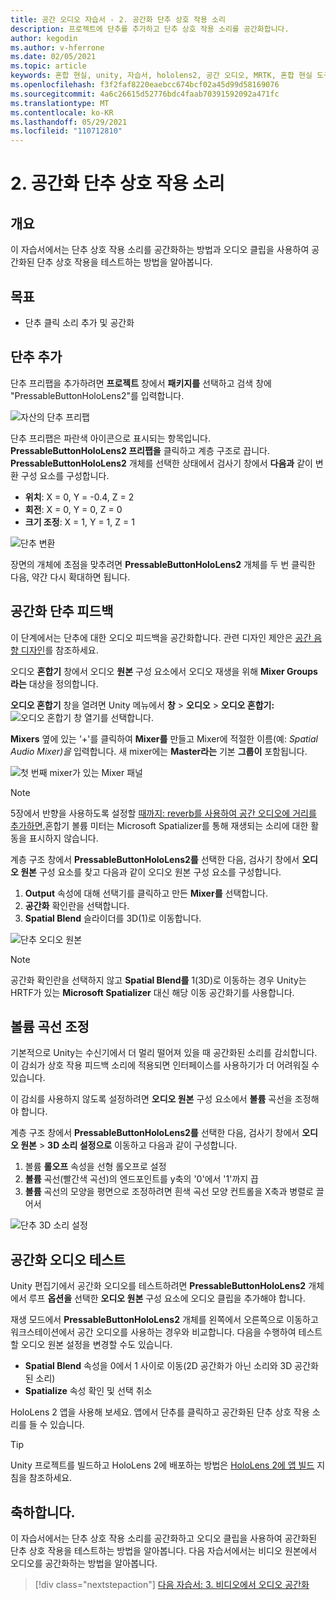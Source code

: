 ```yaml
---
title: 공간 오디오 자습서 - 2. 공간화 단추 상호 작용 소리
description: 프로젝트에 단추를 추가하고 단추 상호 작용 소리를 공간화합니다.
author: kegodin
ms.author: v-hferrone
ms.date: 02/05/2021
ms.topic: article
keywords: 혼합 현실, unity, 자습서, hololens2, 공간 오디오, MRTK, 혼합 현실 도구 키트, UWP, Windows 10, HRTF, 헤드 관련 전송 함수, reverb, Microsoft Spatializer, 프리팹, 볼륨 곡선
ms.openlocfilehash: f3f2faf8220eaebcc674bcf02a45d99d58169076
ms.sourcegitcommit: 4a6c26615d52776bdc4faab70391592092a471fc
ms.translationtype: MT
ms.contentlocale: ko-KR
ms.lasthandoff: 05/29/2021
ms.locfileid: "110712810"
---
```

# <a name="2-spatializing-button-interaction-sounds"></a>2. 공간화 단추 상호 작용 소리

## <a name="overview"></a>개요

이 자습서에서는 단추 상호 작용 소리를 공간화하는 방법과 오디오 클립을 사용하여 공간화된 단추 상호 작용을 테스트하는 방법을 알아봅니다.  

## <a name="objectives"></a>목표

* 단추 클릭 소리 추가 및 공간화

## <a name="add-a-button"></a>단추 추가

단추 프리팹을 추가하려면 **프로젝트** 창에서 **패키지를** 선택하고 검색 창에 "PressableButtonHoloLens2"를 입력합니다.

![자산의 단추 프리팹](images/spatial-audio/spatial-audio-02-section1-step1-1.PNG)

단추 프리팹은 파란색 아이콘으로 표시되는 항목입니다. **PressableButtonHoloLens2 프리팹을** 클릭하고 계층 구조로 끕니다. **PressableButtonHoloLens2** 개체를 선택한 상태에서 검사기 창에서 **다음과** 같이 변환 구성 요소를 구성합니다.

* **위치**: X = 0, Y = -0.4, Z = 2
* **회전**: X = 0, Y = 0, Z = 0
* **크기 조정**: X = 1, Y = 1, Z = 1

![단추 변환](images/spatial-audio/spatial-audio-02-section1-step1-2.PNG)

장면의 개체에 초점을 맞추려면 **PressableButtonHoloLens2** 개체를 두 번 클릭한 다음, 약간 다시 확대하면 됩니다.

## <a name="spatialize-button-feedback"></a>공간화 단추 피드백

이 단계에서는 단추에 대한 오디오 피드백을 공간화합니다. 관련 디자인 제안은 [공간 음향 디자인](../../../design/spatial-sound-design.md)를 참조하세요.

오디오 **혼합기** 창에서 오디오 **원본** 구성 요소에서 오디오 재생을 위해 **Mixer Groups라는** 대상을 정의합니다.

**오디오 혼합기** 창을 열려면 Unity 메뉴에서 **창**  >  **오디오**  >  **오디오 혼합기:** ![ 오디오 혼합기 창 열기를 선택합니다.](images/spatial-audio/spatial-audio-02-section2-step1-1.PNG)

 **Mixers** 옆에 있는 '+'를 클릭하여 **Mixer를** 만들고 Mixer에 적절한 이름(예: _Spatial Audio Mixer)을_ 입력합니다. 새 mixer에는 **Master라는** 기본 **그룹이** 포함됩니다.

![첫 번째 mixer가 있는 Mixer 패널](images/spatial-audio/spatial-audio-02-section2-step1-2.PNG)

> [!NOTE]
> 5장에서 반향을 사용하도록 설정할 [때까지: reverb를 사용하여 공간 오디오에 거리를 추가하면,](unity-spatial-audio-ch5.md)혼합기 볼륨 미터는 Microsoft Spatializer를 통해 재생되는 소리에 대한 활동을 표시하지 않습니다.

계층 구조 창에서 **PressableButtonHoloLens2를** 선택한 다음, 검사기 창에서 **오디오 원본** 구성 요소를 찾고 다음과 같이 오디오 원본 구성 요소를 구성합니다.

1. **Output** 속성에 대해 선택기를 클릭하고 만든 **Mixer를** 선택합니다.
2. **공간화** 확인란을 선택합니다.
3. **Spatial Blend** 슬라이더를 3D(1)로 이동합니다.

![단추 오디오 원본](images/spatial-audio/spatial-audio-02-section2-step1-3.PNG)

> [!NOTE]
> 공간화 확인란을 선택하지 않고 **Spatial Blend를**  1(3D)로 이동하는 경우 Unity는 HRTF가 있는 **Microsoft Spatializer** 대신 해당 이동 공간화기를 사용합니다.

## <a name="adjust-the-volume-curve"></a>볼륨 곡선 조정

기본적으로 Unity는 수신기에서 더 멀리 떨어져 있을 때 공간화된 소리를 감쇠합니다. 이 감쇠가 상호 작용 피드백 소리에 적용되면 인터페이스를 사용하기가 더 어려워질 수 있습니다.

이 감쇠를 사용하지 않도록 설정하려면 **오디오 원본** 구성 요소에서 **볼륨** 곡선을 조정해야 합니다.

계층 구조 창에서 **PressableButtonHoloLens2를** 선택한 다음, 검사기 창에서 **오디오 원본**  >  **3D 소리 설정으로** 이동하고 다음과 같이 구성합니다.

1. 볼륨 **롤오프** 속성을 선형 롤오프로 설정
2. **볼륨** 곡선(빨간색 곡선)의 엔드포인트를 y축의 '0'에서 '1'까지 끕
3. **볼륨** 곡선의 모양을 평면으로 조정하려면 흰색 곡선 모양 컨트롤을 X축과 병렬로 끌어서

![단추 3D 소리 설정](images/spatial-audio/spatial-audio-02-section3-step1-1.PNG)

## <a name="testing-the-spatialize-audio"></a>공간화 오디오 테스트

Unity 편집기에서 공간화 오디오를 테스트하려면 **PressableButtonHoloLens2** 개체에서 루프 **옵션을** 선택한 **오디오 원본** 구성 요소에 오디오 클립을 추가해야 합니다.

재생 모드에서 **PressableButtonHoloLens2** 개체를 왼쪽에서 오른쪽으로 이동하고 워크스테이션에서 공간 오디오를 사용하는 경우와 비교합니다. 다음을 수행하여 테스트할 오디오 원본 설정을 변경할 수도 있습니다.

* **Spatial Blend** 속성을 0에서 1 사이로 이동(2D 공간화가 아닌 소리와 3D 공간화된 소리)
* **Spatialize** 속성 확인 및 선택 취소

HoloLens 2 앱을 사용해 보세요. 앱에서 단추를 클릭하고 공간화된 단추 상호 작용 소리를 들 수 있습니다.

> [!TIP]
> Unity 프로젝트를 빌드하고 HoloLens 2에 배포하는 방법은 [HoloLens 2에 앱 빌드](mr-learning-base-02.md#building-your-application-to-your-hololens-2) 지침을 참조하세요.

## <a name="congratulations"></a>축하합니다.

이 자습서에서는 단추 상호 작용 소리를 공간화하고 오디오 클립을 사용하여 공간화된 단추 상호 작용을 테스트하는 방법을 알아봅니다. 다음 자습서에서는 비디오 원본에서 오디오를 공간화하는 방법을 알아봅니다.

> [!div class="nextstepaction"]
> [다음 자습서: 3. 비디오에서 오디오 공간화](unity-spatial-audio-ch3.md)
